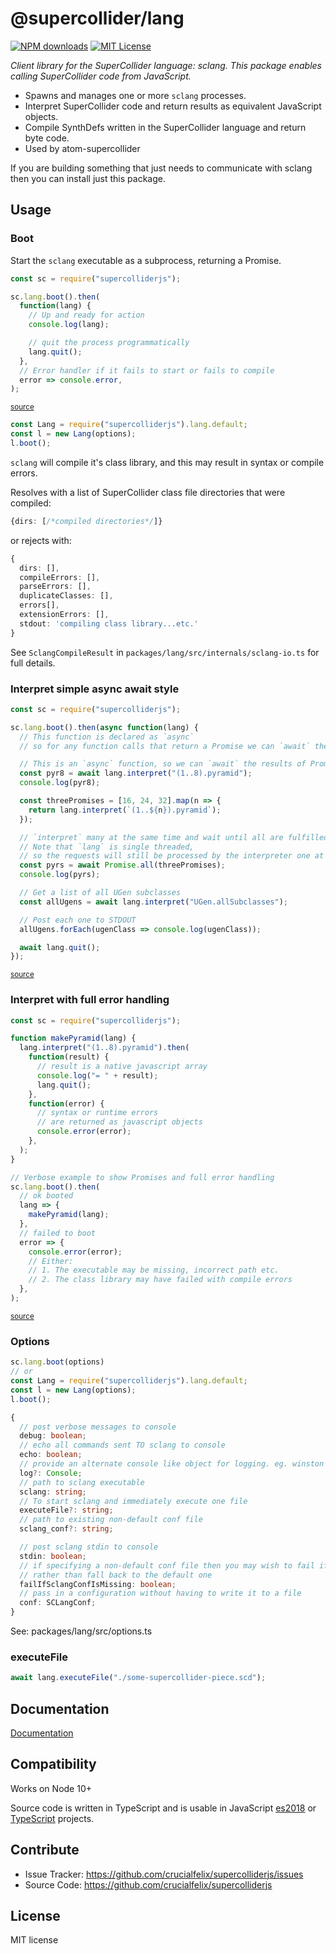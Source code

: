 # @supercollider/lang
[![NPM downloads][npm-downloads-image]][npm-url] [![MIT License][license-image]][license-url]

<i>Client library for the SuperCollider language: sclang. This package enables calling SuperCollider code from JavaScript.</i>

- Spawns and manages one or more `sclang` processes.
- Interpret SuperCollider code and return results as equivalent JavaScript objects.
- Compile SynthDefs written in the SuperCollider language and return byte code.
- Used by atom-supercollider

If you are building something that just needs to communicate with sclang then you can install just this package.

## Usage

### Boot

Start the `sclang` executable as a subprocess, returning a Promise.

```js
const sc = require("supercolliderjs");

sc.lang.boot().then(
  function(lang) {
    // Up and ready for action
    console.log(lang);

    // quit the process programmatically
    lang.quit();
  },
  // Error handler if it fails to start or fails to compile
  error => console.error,
);

```
<small class="source-link"><a href=https://github.com/crucialfelix/supercolliderjs/blob/develop/examples/boot-lang.js>source</a></small>


```js
const Lang = require("supercolliderjs").lang.default;
const l = new Lang(options);
l.boot();
```

`sclang` will compile it's class library, and this may result in syntax or compile errors.

Resolves with a list of SuperCollider class file directories that were compiled:

```typescript
{dirs: [/*compiled directories*/]}
```

or rejects with:

```typescript
{
  dirs: [],
  compileErrors: [],
  parseErrors: [],
  duplicateClasses: [],
  errors[],
  extensionErrors: [],
  stdout: 'compiling class library...etc.'
}
```

See `SclangCompileResult` in `packages/lang/src/internals/sclang-io.ts` for full details.

### Interpret simple async await style

```js
const sc = require("supercolliderjs");

sc.lang.boot().then(async function(lang) {
  // This function is declared as `async`
  // so for any function calls that return a Promise we can `await` the result.

  // This is an `async` function, so we can `await` the results of Promises.
  const pyr8 = await lang.interpret("(1..8).pyramid");
  console.log(pyr8);

  const threePromises = [16, 24, 32].map(n => {
    return lang.interpret(`(1..${n}).pyramid`);
  });

  // `interpret` many at the same time and wait until all are fulfilled.
  // Note that `lang` is single threaded,
  // so the requests will still be processed by the interpreter one at a time.
  const pyrs = await Promise.all(threePromises);
  console.log(pyrs);

  // Get a list of all UGen subclasses
  const allUgens = await lang.interpret("UGen.allSubclasses");

  // Post each one to STDOUT
  allUgens.forEach(ugenClass => console.log(ugenClass));

  await lang.quit();
});

```
<small class="source-link"><a href=https://github.com/crucialfelix/supercolliderjs/blob/develop/examples/lang-interpret.js>source</a></small>


### Interpret with full error handling

```js
const sc = require("supercolliderjs");

function makePyramid(lang) {
  lang.interpret("(1..8).pyramid").then(
    function(result) {
      // result is a native javascript array
      console.log("= " + result);
      lang.quit();
    },
    function(error) {
      // syntax or runtime errors
      // are returned as javascript objects
      console.error(error);
    },
  );
}

// Verbose example to show Promises and full error handling
sc.lang.boot().then(
  // ok booted
  lang => {
    makePyramid(lang);
  },
  // failed to boot
  error => {
    console.error(error);
    // Either:
    // 1. The executable may be missing, incorrect path etc.
    // 2. The class library may have failed with compile errors
  },
);

```
<small class="source-link"><a href=https://github.com/crucialfelix/supercolliderjs/blob/develop/examples/lang-interpret-the-long-way.js>source</a></small>



### Options

```typescript
sc.lang.boot(options)
// or
const Lang = require("supercolliderjs").lang.default;
const l = new Lang(options);
l.boot();
```

```typescript
{
  // post verbose messages to console
  debug: boolean;
  // echo all commands sent TO sclang to console
  echo: boolean;
  // provide an alternate console like object for logging. eg. winston
  log?: Console;
  // path to sclang executable
  sclang: string;
  // To start sclang and immediately execute one file
  executeFile?: string;
  // path to existing non-default conf file
  sclang_conf?: string;

  // post sclang stdin to console
  stdin: boolean;
  // if specifying a non-default conf file then you may wish to fail if you got the path wrong
  // rather than fall back to the default one
  failIfSclangConfIsMissing: boolean;
  // pass in a configuration without having to write it to a file
  conf: SCLangConf;
}
```

See: packages/lang/src/options.ts


### executeFile

```js
await lang.executeFile("./some-supercollider-piece.scd");
```

Documentation
-------------

[Documentation](https://crucialfelix.github.io/supercolliderjs/#/packages/lang/api)

Compatibility
-------------

Works on Node 10+

Source code is written in TypeScript and is usable in JavaScript [es2018](https://2ality.com/2017/02/ecmascript-2018.html) or [TypeScript](https://www.typescriptlang.org/docs/home.html) projects.

Contribute
----------

- Issue Tracker: https://github.com/crucialfelix/supercolliderjs/issues
- Source Code: https://github.com/crucialfelix/supercolliderjs

License
-------

MIT license

[license-image]: http://img.shields.io/badge/license-MIT-blue.svg?style=flat
[license-url]: LICENSE

[npm-url]: https://npmjs.org/package/@supercollider/lang
[npm-version-image]: http://img.shields.io/npm/v/@supercollider/lang.svg?style=flat
[npm-downloads-image]: http://img.shields.io/npm/dm/@supercollider/lang.svg?style=flat

[travis-url]: http://travis-ci.org/crucialfelix/supercolliderjs
[travis-image]: https://travis-ci.org/crucialfelix/supercolliderjs.svg?branch=master
